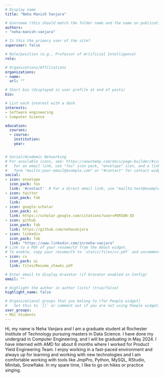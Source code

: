 ```yaml
---
# Display name
title: "Neha Manish Vanjara"

# Username (this should match the folder name and the name on publications)
authors:
- "neha-manish-vanjara"

# Is this the primary user of the site?
superuser: false

# Role/position (e.g., Professor of Artificial Intelligence)
role:

# Organizations/Affiliations
organizations:
- name: 
  url: ""

# Short bio (displayed in user profile at end of posts)
bio: 

# List each interest with a dash
interests:
- Software engineering
- Computer Science

education:
  courses:
  - course:
    institution: 
    year: 


# Social/Academic Networking
# For available icons, see: https://wowchemy.com/docs/page-builder/#icons
#   For an email link, use "fas" icon pack, "envelope" icon, and a link in the
#   form "mailto:your-email@example.com" or "#contact" for contact widget.
social:
- icon: envelope
  icon_pack: fas
  link: '#contact'  # For a direct email link, use "mailto:test@example.org".
- icon: twitter
  icon_pack: fab
  link: 
- icon: google-scholar
  icon_pack: ai
  link: https://scholar.google.com/citations?user=PERSON-ID
- icon: github
  icon_pack: fab
  link: https://github.com/nehavanjara
- icon: linkedin
  icon_pack: fab
  link: "https://www.linkedin.com/in/neha-vanjara"
# Link to a PDF of your resume/CV from the About widget.
# To enable, copy your resume/CV to `static/files/cv.pdf` and uncomment the lines below.
- icon: cv
  icon_pack: ai
  link: files/Resume_chawki.pdf

# Enter email to display Gravatar (if Gravatar enabled in Config)
email: ""

# Highlight the author in author lists? (true/false)
highlight_name: false

# Organizational groups that you belong to (for People widget)
#   Set this to `[]` or comment out if you are not using People widget.
user_groups: 
- MSc Students
---
```


Hi, my name is Neha Vanjara and I am a graduate student at Rochester Institute of Technology pursuing masters in Data Science. I have done my undergrad in Computer Engineering, and I will be graduating in May 2024. I have interned with AMD for about 8 months where I worked for Product Yield Engineering Team. I enjoy working in a fast-paced environment and always up for learning and working with new technologies and I am comfortable working with tools like JmpPro, Python, MySQL, RStudio, Minitab, Snowflake.
In my spare time, I like to go on hikes or practice singing.